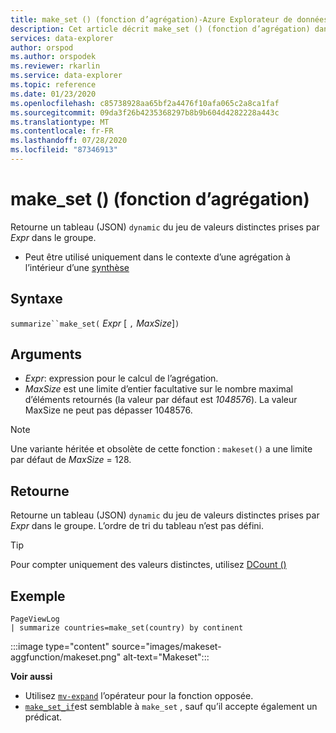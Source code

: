 ```yaml
---
title: make_set () (fonction d’agrégation)-Azure Explorateur de données | Microsoft Docs
description: Cet article décrit make_set () (fonction d’agrégation) dans Azure Explorateur de données.
services: data-explorer
author: orspod
ms.author: orspodek
ms.reviewer: rkarlin
ms.service: data-explorer
ms.topic: reference
ms.date: 01/23/2020
ms.openlocfilehash: c85738928aa65bf2a4476f10afa065c2a8ca1faf
ms.sourcegitcommit: 09da3f26b4235368297b8b9b604d4282228a443c
ms.translationtype: MT
ms.contentlocale: fr-FR
ms.lasthandoff: 07/28/2020
ms.locfileid: "87346913"
---
```

# <a name="make_set-aggregation-function"></a>make_set () (fonction d’agrégation)

Retourne un tableau (JSON) `dynamic` du jeu de valeurs distinctes prises par *Expr* dans le groupe.

* Peut être utilisé uniquement dans le contexte d’une agrégation à l’intérieur d’une [synthèse](summarizeoperator.md)

## <a name="syntax"></a>Syntaxe

`summarize``make_set(` *Expr* [ `,` *MaxSize*]`)`

## <a name="arguments"></a>Arguments

* *Expr*: expression pour le calcul de l’agrégation.
* *MaxSize* est une limite d’entier facultative sur le nombre maximal d’éléments retournés (la valeur par défaut est *1048576*). La valeur MaxSize ne peut pas dépasser 1048576.

> [!NOTE]
> Une variante héritée et obsolète de cette fonction : `makeset()` a une limite par défaut de *MaxSize* = 128.

## <a name="returns"></a>Retourne

Retourne un tableau (JSON) `dynamic` du jeu de valeurs distinctes prises par *Expr* dans le groupe.
L’ordre de tri du tableau n’est pas défini.

> [!TIP]
> Pour compter uniquement des valeurs distinctes, utilisez [DCount ()](dcount-aggfunction.md)

## <a name="example"></a>Exemple

```kusto
PageViewLog 
| summarize countries=make_set(country) by continent
```

:::image type="content" source="images/makeset-aggfunction/makeset.png" alt-text="Makeset":::

**Voir aussi**

* Utilisez [`mv-expand`](./mvexpandoperator.md) l’opérateur pour la fonction opposée.
* [`make_set_if`](./makesetif-aggfunction.md)est semblable à `make_set` , sauf qu’il accepte également un prédicat.